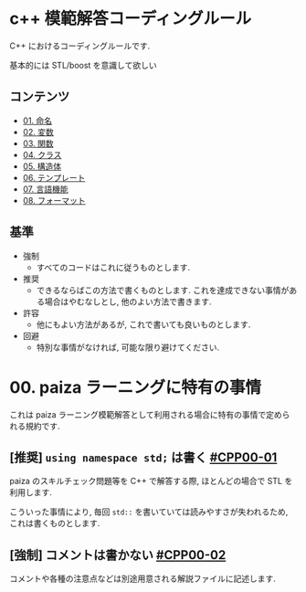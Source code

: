 # c++ 模範解答コーディングルール

C++ におけるコーディングルールです.

基本的には STL/boost を意識して欲しい

## コンテンツ

- [01. 命名](./01_naming.md)
- [02. 変数](./02_variable.md)
- [03. 関数](./03_function.md)
- [04. クラス](./04_class.md)
- [05. 構造体](./05_struct.md)
- [06. テンプレート](./06_template.md)
- [07. 言語機能](./07_language.md)
- [08. フォーマット](./08formatting.md)

## 基準

- 強制
  - すべてのコードはこれに従うものとします.
- 推奨
  - できるならばこの方法で書くものとします. これを達成できない事情がある場合はやむなしとし, 他のよい方法で書きます.
- 許容
  - 他にもよい方法があるが, これで書いても良いものとします.
- 回避
  - 特別な事情がなければ, 可能な限り避けてください.

# 00. paiza ラーニングに特有の事情

これは paiza ラーニング模範解答として利用される場合に特有の事情で定められる規約です.

## [推奨] `using namespace std;` は書く <a name="CPP00-01" href="#CPP00-01">#CPP00-01</a>

paiza のスキルチェック問題等を C++ で解答する際, ほとんどの場合で STL を利用します.

こういった事情により, 毎回 `std::` を書いていては読みやすさが失われるため, これは書くものとします.

## [強制] コメントは書かない <a name="CPP00-02" href="#CPP00-2">#CPP00-02</a>

コメントや各種の注意点などは別途用意される解説ファイルに記述します.
